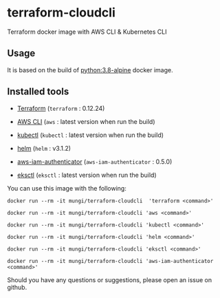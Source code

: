 # terraform-cloudcli

Terraform docker image with AWS CLI & Kubernetes CLI


## Usage

It is based on the build of [python:3.8-alpine](https://hub.docker.com/_/python/) docker image.


## Installed tools

- [Terraform](https://www.terraform.io/downloads.html) (`terraform` : 0.12.24)
- [AWS CLI](https://github.com/aws/aws-cli) (`aws` : latest version when run the build)

- [kubectl](https://kubernetes.io/docs/tasks/tools/install-kubectl/) (`kubectl` : latest version when run the build)
- [helm](https://github.com/helm/helm) (`helm` : v3.1.2)
- [aws-iam-authenticator](https://github.com/kubernetes-sigs/aws-iam-authenticator) (`aws-iam-authenticator` : 0.5.0)
- [eksctl](https://github.com/weaveworks/eksctl) (`eksctl` : latest version when run the build)


You can use this image with the following:

`docker run --rm -it mungi/terraform-cloudcli  'terraform <command>'`

`docker run --rm -it mungi/terraform-cloudcli 'aws <command>'`

`docker run --rm -it mungi/terraform-cloudcli 'kubectl <command>'`

`docker run --rm -it mungi/terraform-cloudcli 'helm <command>'`

`docker run --rm -it mungi/terraform-cloudcli 'eksctl <command>'`

`docker run --rm -it mungi/terraform-cloudcli 'aws-iam-authenticator <command>'`

Should you have any questions or suggestions, please open an issue on github.
